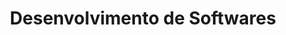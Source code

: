 ---
title: Desenvolvimento de Softwares
title_min: Softwares
redirect_to: /catalago#desenvolvimento-de-softwares
filter: software
order: 3
---